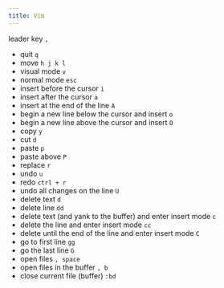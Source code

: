 ```yaml
---
title: Vim
---
```


leader key `,`

- quit `q`
- move `h j k l`
- visual mode `v`
- normal mode `esc`
- insert before the cursor `i`
- insert after the cursor `a`
- insert at the end of the line `A`
- begin a new line below the cursor and insert `o`
- begin a new line above the cursor and insert `O`
- copy `y`
- cut `d`
- paste `p`
- paste above `P`
- replace `r`
- undo `u`
- redo `ctrl + r`
- undo all changes on the line `U`
- delete text `d`
- delete line `dd`
- delete text (and yank to the buffer) and enter insert mode `c`
- delete the line and enter insert mode `cc`
- delete until the end of the line and enter insert mode `C`
- go to first line `gg`
- go the last line `G`
- open files `, space`
- open files in the buffer `, b`
- close current file (buffer) `:bd`
